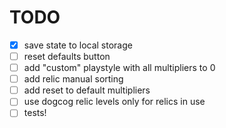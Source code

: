 # TODO

- [x] save state to local storage
- [ ] reset defaults button
- [ ] add "custom" playstyle with all multipliers to 0
- [ ] add relic manual sorting
- [ ] add reset to default multipliers
- [ ] use dogcog relic levels only for relics in use
- [ ] tests!
